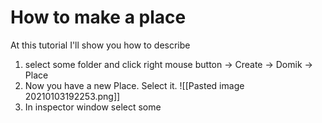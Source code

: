 # How to make a place
At this tutorial I'll show you how to describe 

1) select some folder and click right mouse button -> Create -> Domik -> Place
2) Now you have a new Place. Select it. ![[Pasted image 20210103192253.png]]
3) In inspector window select some